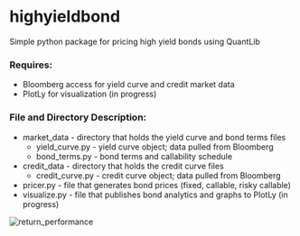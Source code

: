 # highyieldbond

Simple python package for pricing high yield bonds using QuantLib

### Requires:

  * Bloomberg access for yield curve and credit market data
  * PlotLy for visualization (in progress)

### File and Directory Description:

  * market_data - directory that holds the yield curve and bond terms files
      * yield_curve.py - yield curve object; data pulled from Bloomberg
      * bond_terms.py - bond terms and callability schedule
  * credit_data - directory that holds the credit curve files
      * credit_curve.py - credit curve object; data pulled from Bloomberg
  * pricer.py - file that generates bond prices (fixed, callable, risky callable)
  * visualize.py - file that publishes bond analytics and graphs to PlotLy (in progress)


![return_performance](https://user-images.githubusercontent.com/26715208/53972341-7fb1c500-40f6-11e9-9bb2-cce001082fdb.png)
